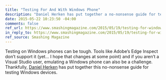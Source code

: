 ```yaml
---
title: "Testing For And With Windows Phone"
description: "Daniel Herken has put together a no-nonsense guide for testing Windows devices."
date: 2015-05-22 10:23:50 -04:00
comments: false
ref_url: https://www.smashingmagazine.com/2015/05/19/testing-for-windows-phone/
in_reply_to: https://www.smashingmagazine.com/2015/05/19/testing-for-windows-phone/
ref_source: Smashing Magazine
---
```


Testing on Windows phones can be tough. Tools like Adobe’s Edge Inspect don’t support it (yet… I hope that changes at some point) and if you aren’t a Visual Studio user, emulating a Windows phone can also be a challenge. Thankfully, [Daniel Herken](https://www.twitter.com/BrowseEmAll) has put together this no-nonsense guide for testing Windows devices.